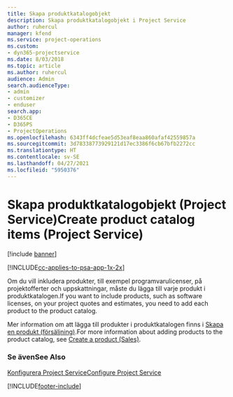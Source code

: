 ```yaml
---
title: Skapa produktkatalogobjekt
description: Skapa produktkatalogobjekt i Project Service
author: ruhercul
manager: kfend
ms.service: project-operations
ms.custom:
- dyn365-projectservice
ms.date: 8/03/2018
ms.topic: article
ms.author: ruhercul
audience: Admin
search.audienceType:
- admin
- customizer
- enduser
search.app:
- D365CE
- D365PS
- ProjectOperations
ms.openlocfilehash: 6343ff4dcfeae5d53eaf8eaa860afaf42559857a
ms.sourcegitcommit: 3d78338773929121d17ec3386f6cb67bfb2272cc
ms.translationtype: HT
ms.contentlocale: sv-SE
ms.lasthandoff: 04/27/2021
ms.locfileid: "5950376"
---
```

# <a name="create-product-catalog-items-project-service"></a><span data-ttu-id="efa5a-103">Skapa produktkatalogobjekt (Project Service)</span><span class="sxs-lookup"><span data-stu-id="efa5a-103">Create product catalog items (Project Service)</span></span>

[!include [banner](../includes/psa-now-project-operations.md)]

[!INCLUDE[cc-applies-to-psa-app-1x-2x](../includes/cc-applies-to-psa-app-1x-2x.md)]

<span data-ttu-id="efa5a-104">Om du vill inkludera produkter, till exempel programvarulicenser, på projektofferter och uppskattningar, måste du lägga till varje produkt i produktkatalogen.</span><span class="sxs-lookup"><span data-stu-id="efa5a-104">If you want to include products, such as software licenses, on your project quotes and estimates, you need to add each product to the product catalog.</span></span>  
  
 <span data-ttu-id="efa5a-105">Mer information om att lägga till produkter i produktkatalogen finns i [Skapa en produkt (försäljning)](/dynamics365/sales-enterprise/create-product-sales).</span><span class="sxs-lookup"><span data-stu-id="efa5a-105">For more information about adding products to the product catalog, see [Create a product (Sales)](/dynamics365/sales-enterprise/create-product-sales).</span></span>  
  
### <a name="see-also"></a><span data-ttu-id="efa5a-106">Se även</span><span class="sxs-lookup"><span data-stu-id="efa5a-106">See Also</span></span>  
 [<span data-ttu-id="efa5a-107">Konfigurera Project Service</span><span class="sxs-lookup"><span data-stu-id="efa5a-107">Configure Project Service</span></span>](../psa/configure.md)


[!INCLUDE[footer-include](../includes/footer-banner.md)]